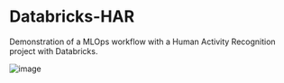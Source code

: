 # Databricks-HAR
Demonstration of a MLOps workflow with a Human Activity Recognition project with Databricks.

![image](https://user-images.githubusercontent.com/15814181/145188622-304cdbcb-a7bc-4523-ab20-17d98e94107d.png)
